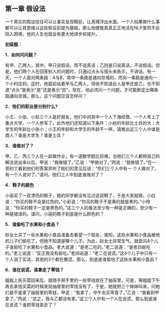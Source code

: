 ## 第一章 假设法

一个真实的假设往往可以让事实呈现眼前，让真理浮出水面。一个人如果做什么事都可以让其思维以这些假设前提为基础，那么他便能真真正正地活在NLP里而不会陷入困境，他的人生也就会有更大地进步和提升。

**初级题：**

**1．如何问问题？**

有甲、乙两人，其中，甲只说假话，而不说真话；乙则是只说真话，不说假话。但是，他们两个人在回答别人的问题时，只通过点头与摇头来表示，不讲话。有一天，一个人面对两条路：A与B，其中一条路是通向京城的，而另一条路是通向一个小村庄的。这时，他面前站着甲与乙两人，但他不知道此人是甲还是乙，也不知道“点头”是表示“是”还是表示“否”。现在，他必须问一个问题，才可能断定出哪条路通向京城。那么，这个问题应该怎样问？


**2．他们的职业是分别什么?**

小王、小张、小赵三个人是好朋友，他们中间其中一个人下海经商，一个人考上了重点大学，一个人参军了。此外他们还知道以下条件：小赵的年龄比士兵的大；大学生的年龄比小张小；小王的年龄和大学生的年龄不一样。请推出这三个人中谁是商人？谁是大学生？谁是士兵？

**3．谁做对了？**

甲、乙、丙三个人在一起做作业，有一道数学题比较难，当他们三个人都把自己的解法说出来以后，甲说：“我做错了。”乙说：“甲做对了。”丙说：“我做错了。”在一旁的丁看到他们的答案并听了她们的意见后说：“你们三个人中有一
个人做对了，有一个人说对了。”请问，他们三人中到底谁做对了？


**4．鞋子的颜色**

小丽买了一双漂亮的鞋子，她的同学都没有见过这双鞋了，于是大家就猜，小红说：“你买的鞋不会是红色的。”小彩说：“你买的鞋子不是黄的就是黑的。”小玲说：“你买的鞋子一定是黑色的。”这三个人的看法至少有一种是正确的，至少有一种是错误的。请问，小丽的鞋子到底是什么颜色的？

**5．谁偷吃了水果和小食品？**

赵女士买了一些水果和小食品准备去看望一个朋友，谁知，这些水果和小食品被他的儿子们偷吃了，但她不知道是哪个儿子。为此，赵女士非常生气，就盘问4个儿子谁偷吃了水果和小食品。老大说道：“是老二吃的。”老二说道：“是老四偷吃的。”老三说道：“反正我没有偷吃。”老四说道：“老二在说谎。”这4个儿子中只有一个人说了实话，其他的3个都在撒谎。那么，到底是谁偷吃了这些水果和小食品？


**6．谁在说谎，谁拿走了零钱？**

姐姐上街买菜回来后，就随手把手里的一些零钱放在了抽屉里，可是，等姐姐下午再去拿钱买菜的时候发现抽屉里的零钱没有了，于是，她就把三个妹妹叫来，问她们是不是拿了抽屉里的零钱，甲说：“我拿了，中午去买零食了。”乙说：“我看到甲拿了。”丙说：“总之，我与乙都没有拿。”这三个人中有一个人在说谎，那么到底谁在说谎？谁把零钱拿走了？
